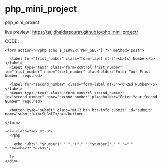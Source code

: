 # php_mini_project
php_mini_project

live preview : https://sajidhaidersourav.github.io/php_mini_project/


CODE :

<?php

  $number3 = null;
  if(isset($_POST['submit'])){

    $number1 = $_POST ['frist_number'];
    $number2 = $_POST ['second_number'];
    $number3 = $number1 + $number2;

  }else{
    $number1 = null;
    $number2 = null;
  }

?>

<div class="container">
    
    <form action="<?php echo $_SERVER['PHP_SELF'] ?>" method="post">

      <label for="frist_number" class="form-label mt-5"><b>1st Number</b></label>
      <input type="text" class="form-control frist_number" id="frist_number" name="frist_number" placeholder="Enter Your Frist Number" required>

      <label for="second_number" class="form-label mt-3"><b>2nd Number</b></label>
      <input type="text" class="form-control second_number" id="second_number" name="second_number" placeholder="Enter Your Second Number" required>

      <button type="submit" class="mt-3 btn btn-info submit" id="submit" name="submit"><b>SUBMIT</b></button>

    </form>

    <div class="box mt-3">
      <?php
      
        echo "<h2>"."$number1"." "."+"." "."$number2"." "."="." "."$number3"."</h2>";
      
      ?>
    </div>

  </div>
